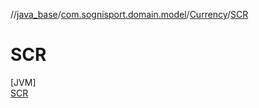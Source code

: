 //[java_base](../../../../index.md)/[com.sognisport.domain.model](../../index.md)/[Currency](../index.md)/[SCR](index.md)

# SCR

[JVM]\
[SCR](index.md)
